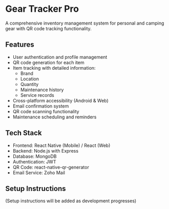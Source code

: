 # Gear Tracker Pro

A comprehensive inventory management system for personal and camping gear with QR code tracking functionality.

## Features
- User authentication and profile management
- QR code generation for each item
- Item tracking with detailed information:
  - Brand
  - Location
  - Quantity
  - Maintenance history
  - Service records
- Cross-platform accessibility (Android & Web)
- Email confirmation system
- QR code scanning functionality
- Maintenance scheduling and reminders

## Tech Stack
- Frontend: React Native (Mobile) / React (Web)
- Backend: Node.js with Express
- Database: MongoDB
- Authentication: JWT
- QR Code: react-native-qr-generator
- Email Service: Zoho Mail

## Setup Instructions
(Setup instructions will be added as development progresses)
